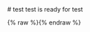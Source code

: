 <meta name='we' content='space'>
# test
test is ready for test

{% raw %}<meta name='we' content='space'>{% endraw %}

